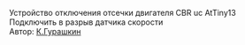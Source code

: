 Устройство отключения отсечки двигателя CBR
uc AtTiny13</br>
Подключить в разрыв датчика скорости</br>
Автор: [К.Гурашкин](<https://github.com/CrockoMan>)
